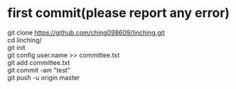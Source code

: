 # first commit(please report any error)
git clone https://github.com/ching098609/linching.git<br />
cd linching/<br />
git init<br />
git config user.name >> committee.txt<br />
git add committee.txt<br />
git commit -am "test"<br />
git push -u origin master<br />
